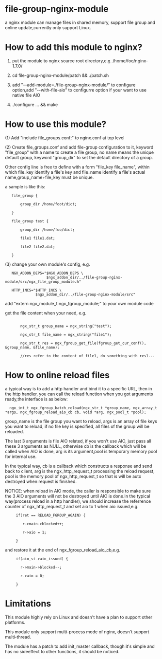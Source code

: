 # file-group-nginx-module
a nginx module can manage files in shared memory, support file group and online update,currently only support Linux.

# How to add this module to nginx?
1. put the module to nginx source root directory,e.g. /home/foo/nginx-1.7.0/

2. cd file-group-nginx-module/patch && ./patch.sh 

3. add "--add-module=./file-group-nginx-module/" to configure option,add "--with-file-aio" to configurre option if your want to use native file AIO

4. ./configure ... && make

# How to use this module?
(1) Add "include file_groups.conf;" to nginx.conf at top level

(2) Create file_groups.conf and add file-group configuration to it, keyword "file_group" with a name to create a file group,
   no name means the unique default group, keyword "group_dir" to set the default directory of a group.

   Other config line is free to define with a form "file_key file_name", within which file_key identify a file's key and file_name identify a file's 
   actual name,group_name+file_key must be unique. 
   
   a sample is like this:
```
   file_group {
   
       group_dir /home/foot/dict;
       
   }

   file_group test {
   
       group_dir /home/foo/dict;
       
       file1 file1.dat;
       
       file2 file2.dat;
       
   }
```   

(3) change your own module's config, e.g. 

       NGX_ADDON_DEPS="$NGX_ADDON_DEPS \
                       $ngx_addon_dir/../file-group-nginx-module/src/ngx_file_group_module.h"

       HTTP_INCS="$HTTP_INCS \
                  $ngx_addon_dir/../file-group-nginx-module/src" 


   add "extern ngx_module_t ngx_fgroup_module;" to your own module code
   
   get the file content when your need, e.g.
```
   
       ngx_str_t group_name = ngx_string("test");
       
       ngx_str_t file_name = ngx_string("file1");
       
       ngx_str_t res = ngx_fgroup_get_file(fgroup_get_cur_conf(), &group_name, &file_name);
       
       //res refer to the content of file1, do something with res1... 
```       

# How to online reload files
  a typical way is to add a http handler and bind it to a specific URL, then in the http handler,
  you can call the reload function when you got arguments ready,the interface is as below:
```       
  ngx_int_t ngx_fgroup_batch_reload(ngx_str_t *group_name, ngx_array_t *args, ngx_fgroup_reload_aio_cb cb, void *arg, ngx_pool_t *pool);
```  
  group_name is the file group you want to reload, args is an array of file keys you want to reload, if no file key is specified, all files of the group will be reloaded.
  
  The last 3 arguments is file AIO related, if you won't use AIO, just pass all these 3 arguments as NULL, otherwise cb is the callback which will be called when AIO is done, arg is its argument,pool is temporary memory pool for internal use.
  
  In the typical way, cb is a callback which constructs a response and send back to client, arg is the ngx_http_request_t processing the reload request, pool is the memory pool of ngx_http_request_t so that is will be auto destroyed when request is finished.
  
  
  NOTICE:
  when reload in AIO mode, the caller is responsible to make sure the 3 AIO arguments will not be destroyed until AIO is done.In the typical way(process reload in a http handler), we should increase the referrence counter of ngx_http_request_t and set aio to 1 when aio issued,e.g.   
```  
     if(ret == RELOAD_FGROUP_AGAIN) {
     
        r->main->blocked++;
        
        r->aio = 1;
        
     }
```     
  and restore it at the end of ngx_fgroup_reload_aio_cb,e.g.
``` 
     if(aio_st->aio_issued) {
     
       r->main->blocked--;
       
       r->aio = 0;
       
     } 
```     

# Limitations
  This module highly rely on Linux and doesn't have a plan to support other platforms.
  
  This module only support multi-process mode of nginx, doesn't support multi-thread.
  
  The module has a patch to add init_master callback, though it's simple and has no sideeffect to other functions,
  it should be noticed.
  
